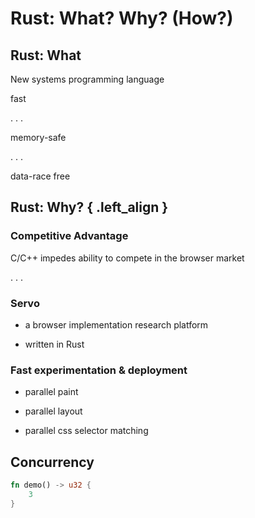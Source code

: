 # Rust: What? Why? (How?)

## Rust: What

New systems programming language

fast

. . .

memory-safe

. . .

data-race free

## Rust: Why?  { .left_align }

### Competitive Advantage

C/C++ impedes ability to compete in the browser market

. . .

### Servo

  * a browser implementation research platform

  * written in Rust

### Fast experimentation & deployment

  * parallel paint

  * parallel layout

  * parallel css selector matching

## Concurrency

```rust
fn demo() -> u32 {
    3
}
```

<!--
```rust
#[test]
fn test_demo() {
    assert_eq!(demo(), 3);
}
```
-->
